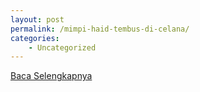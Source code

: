 ```yaml
---
layout: post
permalink: /mimpi-haid-tembus-di-celana/
categories:
    - Uncategorized
---
```


[Baca Selengkapnya](/02)